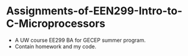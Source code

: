# Assignments-of-EEN299-Intro-to-C-Microprocessors  
- A UW course EE299 BA for GECEP summer program.  
- Contain homework and my code.
